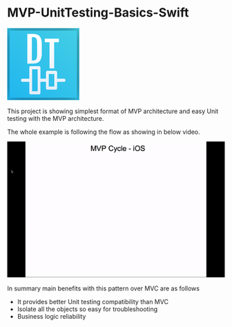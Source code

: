 # MVP-UnitTesting-Basics-Swift

![Screenshot](https://github.com/Dhaval1094/DTScrollableTabbar-Swift/blob/master/Screenshots/Logo/icon_logo.png)

This project is showing simplest format of MVP architecture and easy  Unit testing with the MVP architecture. 

The whole example is following the flow as showing in below video.

![MVP pattern](https://github.com/Dhaval1094/MVP-UnitTesting-Basics-Swift/blob/master/MVPArchitecture/MVP%20Pattern/ezgif.com-video-to-gif.gif)

In summary main benefits with this pattern over MVC are as follows

* It provides better Unit testing compatibility than MVC
* Isolate all the objects so easy for troubleshooting
* Business logic reliability




